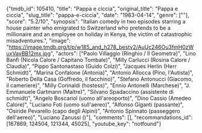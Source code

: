 {"tmdb_id": 105410, "title": "Pappa e ciccia", "original_title": "Pappa e ciccia", "slug_title": "pappa-e-ciccia", "date": "1983-04-14", "genre": [""], "score": "5.2/10", "synopsis": "Italian comedy in two episodes starring a house painter who emigrated to Switzerland who pretends to be a millionaire and an employee on holiday in Kenya, the victim of catastrophic misadventures.", "image": "https://image.tmdb.org/t/p/w185_and_h278_bestv2/AuUc246Ou3fmH0zWuxVavBB12mx.jpg", "actors": ["Paolo Villaggio (Ringhio / Il Geometra)", "Lino Banfi (Nicola Calore / Capitano Tombale)", "Milly Carlucci (Rosina Calore / Claudia)", "Pippo Santonastaso (Guido Colzi)", "Jacques Herlin (Herr Schmidt)", "Marina Confalone (Antonia)", "Antonio Allocca (Pino, l'Autista)", "Roberto Della Casa (Goffredo, il facchino)", "Stefano Antonucci (Giacomo, il cameriere)", "Milly Corinaldi (hostess)", "Ennio Antonelli (Marchese)", "J. Emmanuele Gartmann (Maitre)", "Silvano Spadaccino (assistente di schmidt)", "Angelo Boscariol (uomo all'areoporto)", "Dino Cassio (Amedeo Calore)", "Luciano Foti (uomo sull'aereo)", "Alfonso Giganti (passante)", "Osiride Pevarello (capo degli Alpini)", "Antonio Spinnato (passeggero dell'aereo)", "Luciano Zanussi ()"], "comments": [], "recommandations_id": [167869, 124504, 121344, 45025], "youtube_key": "notfound"}